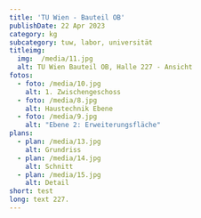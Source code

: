 ```yaml
---
title: 'TU Wien - Bauteil OB'
publishDate: 22 Apr 2023
category: kg
subcategory: tuw, labor, universität
titleimg: 
  img:  /media/11.jpg
  alt: TU Wien Bauteil OB, Halle 227 - Ansicht
fotos:
  - foto: /media/10.jpg
    alt: 1. Zwischengeschoss
  - foto: /media/8.jpg
    alt: Haustechnik Ebene
  - foto: /media/9.jpg
    alt: "Ebene 2: Erweiterungsfläche"
plans:
  - plan: /media/13.jpg
    alt: Grundriss
  - plan: /media/14.jpg
    alt: Schnitt
  - plan: /media/15.jpg
    alt: Detail
short: test
long: text 227.
---
```

